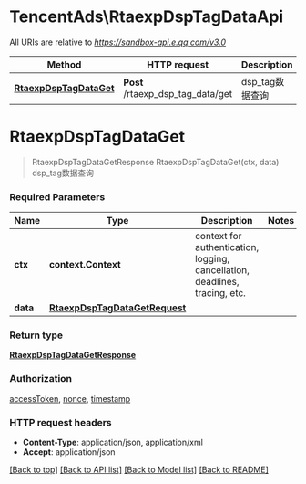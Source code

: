 # TencentAds\RtaexpDspTagDataApi

All URIs are relative to *https://sandbox-api.e.qq.com/v3.0*

Method | HTTP request | Description
------------- | ------------- | -------------
[**RtaexpDspTagDataGet**](RtaexpDspTagDataApi.md#RtaexpDspTagDataGet) | **Post** /rtaexp_dsp_tag_data/get | dsp_tag数据查询


# **RtaexpDspTagDataGet**
> RtaexpDspTagDataGetResponse RtaexpDspTagDataGet(ctx, data)
dsp_tag数据查询

### Required Parameters

Name | Type | Description  | Notes
------------- | ------------- | ------------- | -------------
 **ctx** | **context.Context** | context for authentication, logging, cancellation, deadlines, tracing, etc.
  **data** | [**RtaexpDspTagDataGetRequest**](RtaexpDspTagDataGetRequest.md)|  | 

### Return type

[**RtaexpDspTagDataGetResponse**](RtaexpDspTagDataGetResponse.md)

### Authorization

[accessToken](../README.md#accessToken), [nonce](../README.md#nonce), [timestamp](../README.md#timestamp)

### HTTP request headers

 - **Content-Type**: application/json, application/xml
 - **Accept**: application/json

[[Back to top]](#) [[Back to API list]](../README.md#documentation-for-api-endpoints) [[Back to Model list]](../README.md#documentation-for-models) [[Back to README]](../README.md)

